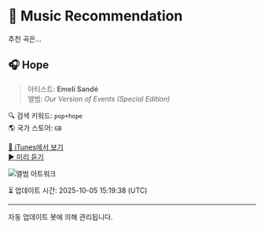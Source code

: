 
# 🎵 Music Recommendation

추천 곡은...

## 🎧 Hope  
> 아티스트: **Emeli Sandé**  
> 앨범: _Our Version of Events (Special Edition)_  

🔍 검색 키워드: `pop+hope`  
🌎 국가 스토어: `GB`

[🔗 iTunes에서 보기](https://music.apple.com/gb/album/hope/724605000?i=724605960&uo=4)  
[▶️ 미리 듣기](https://audio-ssl.itunes.apple.com/itunes-assets/AudioPreview122/v4/15/3b/a1/153ba172-2d82-dc5f-79f5-eeca27938d73/mzaf_9569965982568099792.plus.aac.p.m4a)

![앨범 아트워크](https://is1-ssl.mzstatic.com/image/thumb/Music124/v4/f7/96/25/f796253e-839b-79b4-a2a0-67fa78e029c9/13ULAIM77159.rgb.jpg/100x100bb.jpg)

⏳ 업데이트 시간: 2025-10-05 15:19:38 (UTC)

---
자동 업데이트 봇에 의해 관리됩니다.
